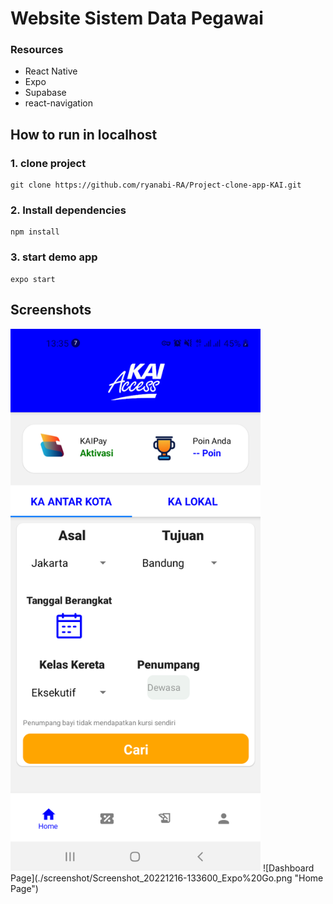 # Website Sistem Data Pegawai

### Resources
-  React Native
-  Expo
-  Supabase
-  react-navigation

## How to run in localhost
### 1. clone project
```
git clone https://github.com/ryanabi-RA/Project-clone-app-KAI.git
```
### 2. Install dependencies
```
npm install
```
### 3. start demo app
```
expo start
```

## Screenshots
<img src="./screenshot/Screenshot_20221216-133600_Expo%20Go.png" alt="Home Page" width="400px">
![Dashboard Page](./screenshot/Screenshot_20221216-133600_Expo%20Go.png "Home Page")

